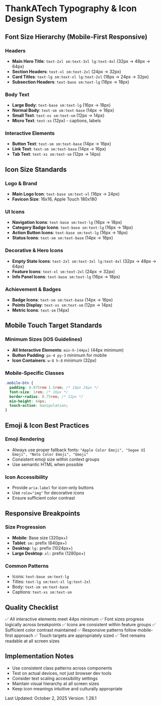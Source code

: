 # ThankATech Typography & Icon Design System

## Font Size Hierarchy (Mobile-First Responsive)

### Headers
- **Main Hero Title**: `text-2xl sm:text-3xl lg:text-4xl` (32px → 48px → 64px)
- **Section Headers**: `text-xl sm:text-2xl` (24px → 32px)
- **Card Titles**: `text-lg sm:text-xl lg:text-2xl` (18px → 24px → 32px)
- **Subsection Headers**: `text-base sm:text-lg` (16px → 18px)

### Body Text
- **Large Body**: `text-base sm:text-lg` (16px → 18px)
- **Normal Body**: `text-sm sm:text-base` (14px → 16px)
- **Small Text**: `text-xs sm:text-sm` (12px → 14px)
- **Micro Text**: `text-xs` (12px) - captions, labels

### Interactive Elements
- **Button Text**: `text-sm sm:text-base` (14px → 16px)
- **Link Text**: `text-sm sm:text-base` (14px → 16px)
- **Tab Text**: `text-xs sm:text-sm` (12px → 14px)

## Icon Size Standards

### Logo & Brand
- **Main Logo Icon**: `text-base sm:text-xl` (16px → 24px)
- **Favicon Size**: 16x16, Apple Touch 180x180

### UI Icons
- **Navigation Icons**: `text-base sm:text-lg` (16px → 18px)
- **Category Badge Icons**: `text-base sm:text-lg` (16px → 18px)
- **Action Button Icons**: `text-base sm:text-lg` (16px → 18px)
- **Status Icons**: `text-sm sm:text-base` (14px → 16px)

### Decorative & Hero Icons
- **Empty State Icons**: `text-2xl sm:text-3xl lg:text-4xl` (32px → 48px → 64px)
- **Feature Icons**: `text-xl sm:text-2xl` (24px → 32px)
- **Info Panel Icons**: `text-base sm:text-lg` (16px → 18px)

### Achievement & Badges
- **Badge Icons**: `text-sm sm:text-base` (14px → 16px)
- **Points Display**: `text-xs sm:text-sm` (12px → 14px)
- **Metric Icons**: `text-sm` (14px)

## Mobile Touch Target Standards

### Minimum Sizes (iOS Guidelines)
- **All Interactive Elements**: `min-h-[44px]` (44px minimum)
- **Button Padding**: `px-4 py-3` minimum for mobile
- **Icon Containers**: `w-8 h-8` minimum (32px)

### Mobile-Specific Classes
```css
.mobile-btn {
  padding: 0.875rem 1.5rem; /* 14px 24px */
  font-size: 1rem; /* 16px */
  border-radius: 0.75rem; /* 12px */
  min-height: 44px;
  touch-action: manipulation;
}
```

## Emoji & Icon Best Practices

### Emoji Rendering
- Always use proper fallback fonts: `"Apple Color Emoji", "Segoe UI Emoji", "Noto Color Emoji", "Emoji"`
- Consistent emoji size within context groups
- Use semantic HTML when possible

### Icon Accessibility
- Provide `aria-label` for icon-only buttons
- Use `role="img"` for decorative icons
- Ensure sufficient color contrast

## Responsive Breakpoints

### Size Progression
- **Mobile**: Base size (320px+)
- **Tablet**: `sm:` prefix (640px+)
- **Desktop**: `lg:` prefix (1024px+)
- **Large Desktop**: `xl:` prefix (1280px+)

### Common Patterns
- Icons: `text-base sm:text-lg`
- Titles: `text-lg sm:text-xl lg:text-2xl`
- Body: `text-sm sm:text-base`
- Captions: `text-xs sm:text-sm`

## Quality Checklist

✅ All interactive elements meet 44px minimum
✅ Font sizes progress logically across breakpoints
✅ Icons are consistent within feature groups
✅ Sufficient color contrast maintained
✅ Responsive patterns follow mobile-first approach
✅ Touch targets are appropriately sized
✅ Text remains readable at all screen sizes

## Implementation Notes

- Use consistent class patterns across components
- Test on actual devices, not just browser dev tools
- Consider text scaling accessibility settings
- Maintain visual hierarchy at all screen sizes
- Keep icon meanings intuitive and culturally appropriate

Last Updated: October 2, 2025
Version: 1.28.1